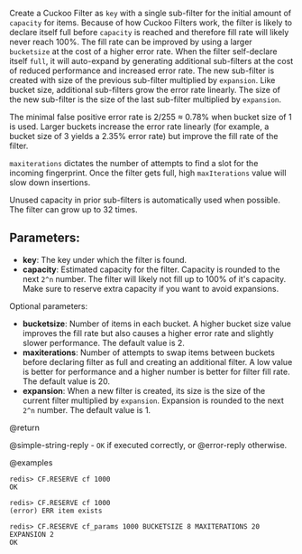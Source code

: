 Create a Cuckoo Filter as `key` with a single sub-filter for the initial amount
of `capacity` for items. Because of how Cuckoo Filters work, the filter is
likely to declare itself full before `capacity` is reached and therefore fill
rate will likely never reach 100%. The fill rate can be improved by using a
larger `bucketsize` at the cost of a higher error rate.
When the filter self-declare itself `full`, it will auto-expand by generating
additional sub-filters at the cost of reduced performance and increased error
rate. The new sub-filter is created with size of the previous sub-filter
multiplied by `expansion`.
Like bucket size, additional sub-filters grow the error rate linearly.
The size of the new sub-filter is the size of the last sub-filter multiplied by
`expansion`.

The minimal false positive error rate is 2/255 ≈ 0.78% when bucket size of 1 is
used. Larger buckets increase the error rate linearly (for example, a bucket size
of 3 yields a 2.35% error rate) but improve the fill rate of the filter.

`maxiterations` dictates the number of attempts to find a slot for the incoming
fingerprint. Once the filter gets full, high `maxIterations` value will slow
down insertions.

Unused capacity in prior sub-filters is automatically used when possible.
The filter can grow up to 32 times.

## Parameters:

* **key**: The key under which the filter is found.
* **capacity**: Estimated capacity for the filter. Capacity is rounded to the
next `2^n` number. The filter will likely not fill up to 100% of it's capacity.
Make sure to reserve extra capacity if you want to avoid expansions.

Optional parameters:

* **bucketsize**: Number of items in each bucket. A higher bucket size value improves the fill rate but also causes a higher error rate and slightly slower performance. The default value is 2.
* **maxiterations**: Number of attempts to swap items between buckets before declaring filter as full and creating an additional filter. A low value is better for performance and a higher number is better for filter fill rate. The default value is 20.
* **expansion**: When a new filter is created, its size is the size of the current filter multiplied by `expansion`. Expansion is rounded to the next `2^n` number. The default value is 1.

@return

@simple-string-reply - `OK` if executed correctly, or @error-reply otherwise.

@examples

```
redis> CF.RESERVE cf 1000
OK
```

```
redis> CF.RESERVE cf 1000
(error) ERR item exists
```

```
redis> CF.RESERVE cf_params 1000 BUCKETSIZE 8 MAXITERATIONS 20 EXPANSION 2
OK
```
